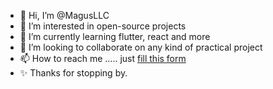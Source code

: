 - 👋 Hi, I’m @MagusLLC
- 👀 I’m interested in open-source projects
- 🌱 I’m currently learning flutter, react and more
- 💞️ I’m looking to collaborate on any kind of practical project
- 📫 How to reach me ..... just <a href="#">fill this form</a>
- ✨ Thanks for stopping by.
